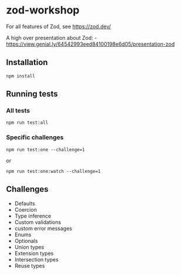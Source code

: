 # zod-workshop

For all features of Zod, see https://zod.dev/

A high over presentation about Zod: - https://view.genial.ly/64542993eed84100198e6d05/presentation-zod 

## Installation 

```
npm install
```

## Running tests

### All tests
```
npm run test:all
```

### Specific challenges
```
npm run test:one --challenge=1
```
or 
```
npm run test:one:watch --challenge=1
```

## Challenges

- Defaults
- Coercion
- Type inference
- Custom validations
- custom error messages
- Enums
- Optionals
- Union types 
- Extension types
- Intersection types
- Reuse types